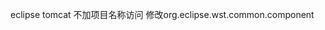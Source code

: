 eclipse tomcat 不加项目名称访问
修改org.eclipse.wst.common.component
<property name="context-root" value="/"/>